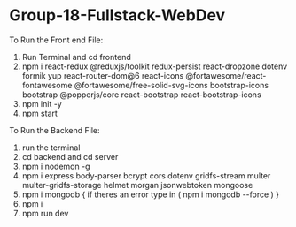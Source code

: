# Group-18-Fullstack-WebDev

To Run the Front end File:
1. Run Terminal and cd frontend 
2. npm i react-redux @reduxjs/toolkit redux-persist react-dropzone dotenv formik yup react-router-dom@6 react-icons @fortawesome/react-fontawesome @fortawesome/free-solid-svg-icons bootstrap-icons bootstrap @popperjs/core react-bootstrap react-bootstrap-icons
3. npm init -y
4. npm start


To Run the Backend File:
1. run the terminal
2. cd backend and cd server
3. npm i nodemon -g
4. npm i express body-parser bcrypt cors dotenv gridfs-stream multer multer-gridfs-storage helmet morgan jsonwebtoken mongoose
5. npm i mongodb { if theres an error type in ( npm i mongodb --force ) }
6. npm i
7. npm run dev

